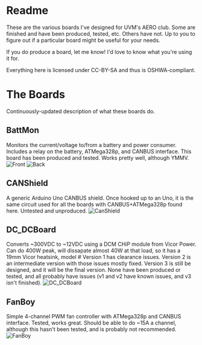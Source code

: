 # Readme

These are the various boards I've designed for UVM's AERO club. Some are finished and have been produced, tested, etc. Others have not. Up to you to figure out if a particular board might be useful for your needs.

If you do produce a board, let me know! I'd love to know what you're using it for.

Everything here is licensed under CC-BY-SA and thus is OSHWA-compliant.

# The Boards

Continuously-updated description of what these boards do.

## BattMon

Monitors the current/voltage to/from a battery and power consumer. Includes a relay on the battery, ATMega328p, and CANBUS interface. This board has been produced and tested. Works pretty well, although YMMV.
![Front](https://github.com/willemcvu/AERO-Boards-KiCad/blob/master/BattMon/BattMonV1.1/front.JPG "BattMon")
![Back](https://github.com/willemcvu/AERO-Boards-KiCad/blob/master/BattMon/BattMonV1.1/back.JPG "BattMon")


## CANShield
A generic Arduino Uno CANBUS shield. Once hooked up to an Uno, it is the same circuit used for all the boards with CANBUS+ATMega328p found here. Untested and unproduced.
![CanShield](https://www.example.com/image.png "CanShield")

## DC_DCBoard
Converts ~300VDC to ~12VDC using a DCM CHiP module from Vicor Power. Can do 400W peak, will dissapate almost 40W at that load, so it has a 19mm Vicor heatsink, model #  Version 1 has clearance issues. Version 2 is an intermediate version with those issues mostly fixed. Version 3 is still be designed, and it will be the final version. None have been produced or tested, and all probably have issues (v1 and v2 have known issues, and v3 isn't finished).
![DC_DCBoard](https://www.example.com/image.png "DC_DCBoard")

## FanBoy
Simple 4-channel PWM fan controller with ATMega328p and CANBUS interface. Tested, works great. Should be able to do ~15A a channel, although this hasn't been tested, and is probably not recommended.
![FanBoy](https://www.example.com/image.png "FanBoy")